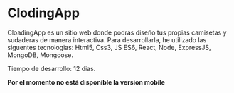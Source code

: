 # ClodingApp

CloadingApp es un sitio web donde podrás diseño tus propias camisetas y sudaderas de manera interactiva.
Para desarrollarla, he utilizado las siguentes tecnologias: Html5, Css3, JS ES6, React, Node, ExpressJS, MongoDB, Mongoose.

Tiempo de desarrollo: 12 dias.

**Por el momento no está disponible la version mobile**




